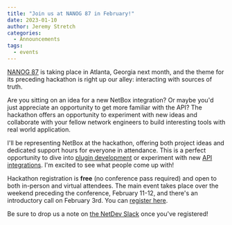 ```yaml
---
title: "Join us at NANOG 87 in February!"
date: 2023-01-10
author: Jeremy Stretch
categories:
  - Announcements
tags:
  - events
---
```


[NANOG 87](https://www.nanog.org/events/nanog-87/) is taking place in Atlanta, Georgia next month, and the theme for its preceding hackathon is right up our alley: interacting with sources of truth.

Are you sitting on an idea for a new NetBox integration? Or maybe you'd just appreciate an opportunity to get more familiar with the API? The hackathon offers an opportunity to experiment with new ideas and collaborate with your fellow network engineers to build interesting tools with real world application.

I'll be representing NetBox at the hackathon, offering both project ideas and dedicated support hours for everyone in attendance. This is a perfect opportunity to dive into [plugin development](https://github.com/netbox-community/netbox-plugin-tutorial) or experiment with new [API integrations](https://docs.netbox.dev/en/stable/integrations/rest-api/). I'm excited to see what people come up with!

Hackathon registration is **free** (no conference pass required) and open to both in-person and virtual attendees. The main event takes place over the weekend preceding the conference, February 11-12, and there's an introductory call on February 3rd. You can [register here](https://www.nanog.org/events/nanog-87-hackathon/).

Be sure to drop us a note on [the NetDev Slack](https://netdev.chat/) once you've registered!

